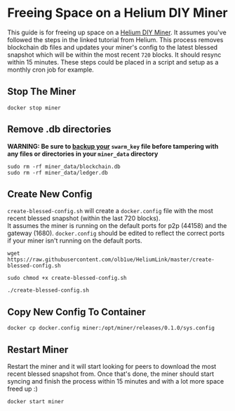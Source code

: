 # Freeing Space on a Helium DIY Miner
This guide is for freeing up space on a [Helium DIY Miner](https://developer.helium.com/blockchain/run-your-own-miner). It assumes you've followed the steps in the linked tutorial from Helium. This process removes blockchain db files and updates your miner's config to the latest blessed snapshot which will be within the most recent `720` blocks. It should resync within 15 minutes. These steps could be placed in a script and setup as a monthly cron job for example.

## Stop The Miner

```console
docker stop miner
```

## Remove .db directories
**WARNING: Be sure to [backup your](https://developer.helium.com/blockchain/run-your-own-miner#backing-up-your-swarm-keys) `swarm_key` file before tampering with any files or directories in your `miner_data` directory**

```console
sudo rm -rf miner_data/blockchain.db
sudo rm -rf miner_data/ledger.db
```

## Create New Config

`create-blessed-config.sh` will create a `docker.config` file with the most recent blessed snapshot (within the last 720 blocks). </br>
It assumes the miner is running on the default ports for p2p (44158) and the gateway (1680). `docker.config` should be edited to reflect the correct ports if your miner isn't running on the default ports.

```console
wget https://raw.githubusercontent.com/olb1ue/HeliumLink/master/create-blessed-config.sh

sudo chmod +x create-blessed-config.sh

./create-blessed-config.sh
```

## Copy New Config To Container

```console
docker cp docker.config miner:/opt/miner/releases/0.1.0/sys.config
```

## Restart Miner 


Restart the miner and it will start looking for peers to download the most recent blessed snapshot from. Once that's done, the miner should start syncing and finish the process within 15 minutes and with a lot more space freed up :)
```console
docker start miner
```